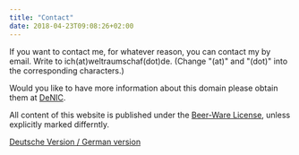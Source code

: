 ```yaml
---
title: "Contact"
date: 2018-04-23T09:08:26+02:00
---
```


If you want to contact me, for whatever reason, you can contact my by email. Write to ich(at)weltraumschaf(dot)de. (Change "(at)" and "(dot)" into the corresponding characters.)

Would you like to have more information about this domain please obtain them at [DeNIC][denic].

All content of this website is published under the [Beer-Ware License][license], unless explicitly marked differntly.

[Deutsche Version / German version](/impressum)

[denic]:    http://www.denic.de/
[license]:  http://www.weltraumschaf.de/the-beer-ware-license.txt
